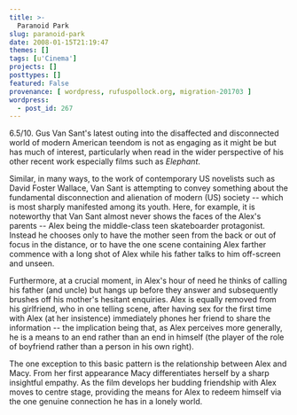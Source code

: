 ```yaml
---
title: >-
  Paranoid Park
slug: paranoid-park
date: 2008-01-15T21:19:47
themes: []
tags: [u'Cinema']
projects: []
posttypes: []
featured: False
provenance: [ wordpress, rufuspollock.org, migration-201703 ]
wordpress:
  - post_id: 267
---
```


6.5/10. Gus Van Sant's latest outing into the disaffected and disconnected world of modern American teendom is not as engaging as it might be but has much of interest, particularly when read in the wider perspective of his other recent work especially films such as *Elephant*.

Similar, in many ways, to the work of contemporary US novelists such as David Foster Wallace, Van Sant is attempting to convey something about the fundamental disconnection and alienation of modern (US) society -- which is most sharply manifested among its youth. Here, for example, it is noteworthy that Van Sant almost never shows the faces of the Alex's parents -- Alex being the middle-class teen skateboarder protagonist. Instead he chooses only to have the mother seen from the back or out of focus in the distance, or to have the one scene containing Alex farther commence with a long shot of Alex while his father talks to him off-screen and unseen.

Furthermore, at a crucial moment, in Alex's hour of need he thinks of calling his father (and uncle) but hangs up before they answer and subsequently brushes off his mother's hesitant enquiries. Alex is equally removed from his girlfriend, who in one telling scene, after having sex for the first time with Alex (at her insistence) immediately phones her friend to share the information -- the implication being that, as Alex perceives more generally, he is a means to an end rather than an end in himself (the player of the role of boyfriend rather than a person in his own right).

The one exception to this basic pattern is the relationship between Alex and Macy. From her first appearance Macy differentiates herself by a sharp insightful empathy. As the film develops her budding friendship with Alex moves to centre stage, providing the means for Alex to redeem himself via the one genuine connection he has in a lonely world.

